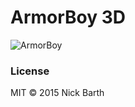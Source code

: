 # ArmorBoy 3D

![ArmorBoy](https://cdn.rawgit.com/nickbarth/ArmorBoy3D/master/screenshot.png)

### License

MIT &copy; 2015 Nick Barth

